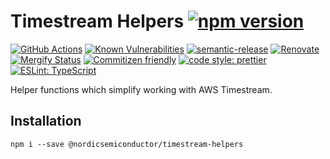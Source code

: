 # Timestream Helpers [![npm version](https://img.shields.io/npm/v/@nordicsemiconductor/timestream-helpers.svg)](https://www.npmjs.com/package/@nordicsemiconductor/timestream-helpers)

[![GitHub Actions](https://github.com/NordicSemiconductor/cloud-aws-timestream-helpers-js/workflows/Test%20and%20Release/badge.svg)](https://github.com/NordicSemiconductor/cloud-aws-timestream-helpers-js/actions)
[![Known Vulnerabilities](https://snyk.io/test/github/NordicSemiconductor/cloud-aws-timestream-helpers-js/badge.svg?targetFile=package.json)](https://snyk.io/test/github/NordicSemiconductor/cloud-aws-timestream-helpers-js?targetFile=package.json)
[![semantic-release](https://img.shields.io/badge/%20%20%F0%9F%93%A6%F0%9F%9A%80-semantic--release-e10079.svg)](https://github.com/semantic-release/semantic-release)
[![Renovate](https://img.shields.io/badge/renovate-enabled-brightgreen.svg)](https://renovatebot.com)
[![Mergify Status](https://img.shields.io/endpoint.svg?url=https://gh.mergify.io/badges/NordicSemiconductor/cloud-aws-timestream-helpers-js)](https://mergify.io)
[![Commitizen friendly](https://img.shields.io/badge/commitizen-friendly-brightgreen.svg)](http://commitizen.github.io/cz-cli/)
[![code style: prettier](https://img.shields.io/badge/code_style-prettier-ff69b4.svg)](https://github.com/prettier/prettier/)
[![ESLint: TypeScript](https://img.shields.io/badge/ESLint-TypeScript-blue.svg)](https://github.com/typescript-eslint/typescript-eslint)

Helper functions which simplify working with AWS Timestream.

## Installation

    npm i --save @nordicsemiconductor/timestream-helpers
